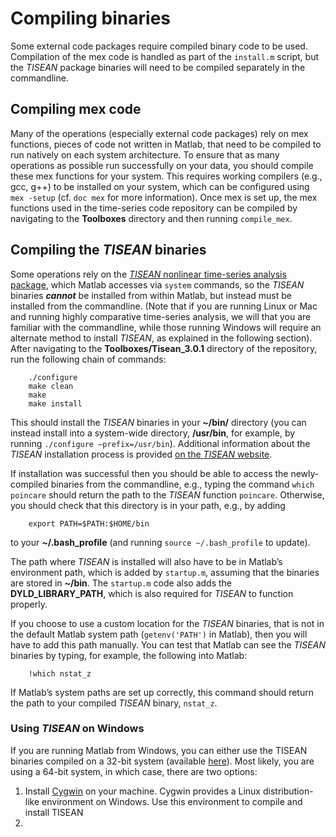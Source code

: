 # Compiling binaries

Some external code packages require compiled binary code to be used.
Compilation of the mex code is handled as part of the `install.m` script, but the *TISEAN* package binaries will need to be compiled separately in the commandline.

## Compiling mex code
<!--{#sec:CompilingMexCode}-->

Many of the operations (especially external code packages) rely on mex functions, pieces of code not written in Matlab, that need to be compiled to run natively on each system architecture.
To ensure that as many operations as possible run successfully on your data, you should compile these mex functions for your system.
This requires working compilers (e.g., gcc, g++) to be installed on your system, which can be configured using `mex -setup` (cf. `doc mex` for more information).
Once mex is set up, the mex functions used in the time-series code repository can be compiled by navigating to the **Toolboxes** directory and then running `compile_mex`.

## Compiling the *TISEAN* binaries
<!--{#sec:CompilingTisean}-->

Some operations rely on the [*TISEAN* nonlinear time-series analysis package](http://www.mpipks-dresden.mpg.de/~tisean/Tisean_3.0.1/index.html), which Matlab accesses via `system` commands, so the *TISEAN* binaries ***cannot*** be installed from within Matlab, but instead must be installed from the commandline.
(Note that if you are running Linux or Mac and running highly comparative time-series analysis, we will that you are familiar with the commandline, while those running Windows will require an alternate method to install *TISEAN*, as explained in the following section).
After navigating to the **Toolboxes/Tisean_3.0.1** directory of the repository, run the following chain of commands:

        ./configure
        make clean
        make
        make install

This should install the *TISEAN* binaries in your **~/bin/** directory (you can instead install into a system-wide directory, **/usr/bin**, for example, by running `./configure –prefix=/usr/bin`). Additional information about the *TISEAN* installation process is provided [on the *TISEAN* website](http://www.mpipks-dresden.mpg.de/~tisean/Tisean_3.0.1/index.html).

If installation was successful then you should be able to access the newly-compiled binaries from the commandline, e.g., typing the command `which poincare` should return the path to the *TISEAN* function `poincare`.
Otherwise, you should check that this directory is in your path, e.g., by adding

        export PATH=$PATH:$HOME/bin

to your **~/.bash_profile** (and running `source ~/.bash_profile` to update).

The path where *TISEAN* is installed will also have to be in Matlab’s environment path, which is added by `startup.m`, assuming that the binaries are stored in **~/bin**.
The `startup.m` code also adds the **DYLD_LIBRARY_PATH**, which is also required for *TISEAN* to function properly.

If you choose to use a custom location for the *TISEAN* binaries, that is not in the default Matlab system path (`getenv('PATH')` in Matlab), then you will have to add this path manually.
You can test that Matlab can see the *TISEAN* binaries by typing, for example, the following into Matlab:

        !which nstat_z

If Matlab’s system paths are set up correctly, this command should return the path to your compiled *TISEAN* binary, `nstat_z`.

### Using *TISEAN* on Windows

If you are running Matlab from Windows, you can either use the TISEAN binaries compiled on a 32-bit system (available [here](http://www.mpipks-dresden.mpg.de/~tisean/windows_3.0.0.html)).
Most likely, you are using a 64-bit system, in which case, there are two options:

1. Install [Cygwin](http://www.cygwin.com) on your machine. Cygwin provides a Linux distribution-like environment on Windows. Use this environment to compile and install TISEAN
2. 